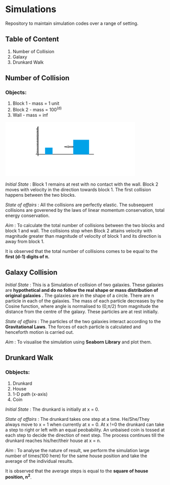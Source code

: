 # Simulations
Repository to maintain simulation codes over a range of setting.


## Table of Content
  1. Number of Collision
  2. Galaxy
  3. Drunkard Walk


## Number of Collision

### Objects:
  1. Block 1 - mass = 1 unit
  2. Block 2 - mass = 100<sup>(d)</sup>
  3. Wall - mass = inf

![Initial State](https://github.com/swetak20/Simulations/blob/main/utilities/collsion_20.png)

*Initial State* :  Block 1 remains at rest with no contact with the wall. Block 2 moves with velocity in the direction towards block 1. The first collision happens between the two blocks.<br />

*State of affairs* : All the collisions are perfectly elastic. The subsequent collisions are goverened by the laws of linear momentum conservation, total energy conservation. <br />

*Aim* : To calculate the total number of collisions between the two blocks and block 1 and wall. The collisions stop when Block 2 attains velocity with magnitude greater than magnitude of velocity of block 1 and its direction is away from block 1.

It is observed that the total number of collisions comes to be equal to the **first (d-1) digits of π.**



## Galaxy Collision

*Initial State* : This is a Simulation of collision of two galaxies. These galaxies are **hypothetical and do no follow the real shape or mass distribution of original galaxies** .
The galaxies are in the shape of a circle. There are n particle in each of the galaxies. The mass of each particle decreases by the Cosine function, where angle
is normalised to (0,π/2) from magnitude the distance from the centre of the galaxy. These particles are at rest initially.<br />

*State of affairs* : The particles of the two galaxies interact according to the **Gravitational Laws**. The forces of each particle is calculated and henceforth motion is carried out.<br />

*Aim* : To visualise the simulation using **Seaborn Library** and plot them.



## Drunkard Walk

### Obbjects:
  1. Drunkard
  2. House
  3. 1-D path (x-axis)
  4. Coin

*Initial State* : The drunkard is initially at x = 0.<br />

*State of affairs* : The drunkard takes one step at a time. He/She/They always move to x = 1 when currently at x = 0. At x !=0 the drunkard can take a step to right or left with an equal peobability.
An unbaised coin is tossed at each step to decide the direction of next step. The process continues till the drunkard reaches his/her/their house at x = n.

*Aim* :  To analyse the nature of result, we perform the simulation large number of times(100 here) for the same house position and take the average of the individual results. 

It is observed that the average steps is equal to the **square of house position, n<sup>2</sup>**.


